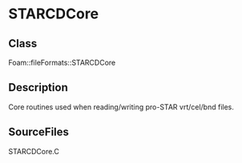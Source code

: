# STARCDCore 
## Class
Foam::fileFormats::STARCDCore

## Description
Core routines used when reading/writing pro-STAR vrt/cel/bnd files.

## SourceFiles
STARCDCore.C

